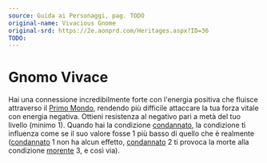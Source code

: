 ```yaml
---
source: Guida ai Personaggi, pag. TODO
original-name: Vivacious Gnome
original-srd: https://2e.aonprd.com/Heritages.aspx?ID=36
TODO:
---
```


# Gnomo Vivace

Hai una connessione incredibilmente forte con l'energia positiva che fluisce
attraverso il [Primo Mondo](/piani/primo-mondo), rendendo più difficile
attaccare la tua forza vitale con energia negativa. Ottieni resistenza al
negativo pari a metà del tuo livello (minimo 1). Quando hai la condizione
[condannato](/condizioni/condannato), la condizione ti influenza come se il suo
valore fosse 1 più basso di quello che è realmente
([condannato](/condizioni/condannato) 1 non ha alcun effetto,
[condannato](/condizioni/condannato) 2 ti provoca la morte alla condizione
[morente](/condizioni/morente) 3, e così via).
